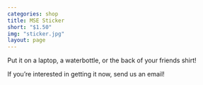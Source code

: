 ```yaml
---
categories: shop
title: MSE Sticker
short: "$1.50"
img: "sticker.jpg"
layout: page
---
```


Put it on a laptop, a waterbottle, or the back of your friends shirt!

If you’re interested in getting it now, send us an email!
